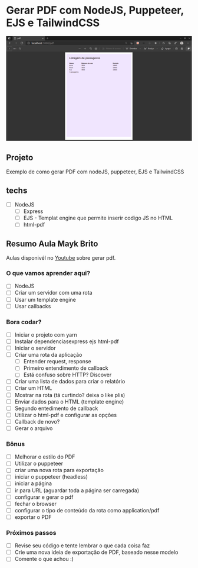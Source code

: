 # Gerar PDF com NodeJS, Puppeteer, EJS e TailwindCSS
 
 <p style="center">
 <img src="./.github/pdf.png" alt="page">
 </p>


## Projeto

Exemplo de como gerar PDF com nodeJS, puppeteer, EJS e TailwindCSS

## techs
* [ ] NodeJS
  * [ ] Express
  * [ ] EJS - Templat engine que permite inserir codigo JS no HTML
  * [ ] html-pdf

## Resumo Aula Mayk Brito
Aulas disponivél no <a href="https://www.youtube.com/watch?v=AoU7aEdTldE&t=1346s">Youtube</a> sobre gerar pdf.
### O que vamos aprender aqui?
* [ ] NodeJS
* [ ] Criar um servidor com uma rota
* [ ] Usar um template engine
* [ ] Usar callbacks
### Bora codar?
* [ ] Iniciar o projeto com yarn
* [ ] Instalar dependenciasexpress ejs html-pdf
* [ ] Iniciar o servidor
* [ ] Criar uma rota da aplicação
  * [ ] Entender request, response
  * [ ] Primeiro entendimento de callback
  * [ ] Está confuso sobre HTTP? Discover
* [ ] Criar uma lista de dados para criar o relatório
* [ ] Criar um HTML
* [ ] Mostrar na rota (tá curtindo? deixa o like plis)
* [ ] Enviar dados para o HTML (template engine)
* [ ] Segundo entedimento de callback
* [ ] Utilizar o html-pdf e configurar as opções
* [ ] Callback de novo?
* [ ] Gerar o arquivo
### Bônus
* [ ] Melhorar o estilo do PDF
* [ ] Utilizar o puppeteer
* [ ] criar uma nova rota para exportação
* [ ] iniciar o puppeteer (headless)
* [ ] iniciar a página
* [ ] ir para URL (aguardar toda a página ser carregada)
* [ ] configurar e gerar o pdf
* [ ] fechar o browser
* [ ] configurar o tipo de conteúdo da rota como application/pdf
* [ ] exportar o PDF
### Próximos passos
* [ ] Revise seu código e tente lembrar o que cada coisa faz
* [ ] Crie uma nova ideia de exportação de PDF, baseado nesse modelo
* [ ] Comente o que achou :)